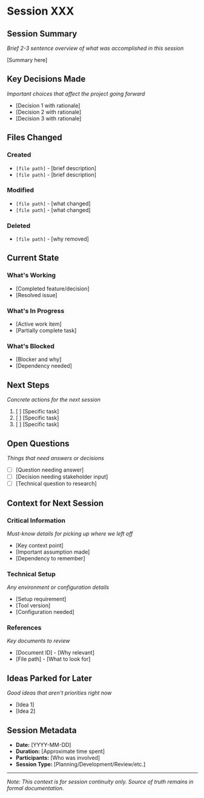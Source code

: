 # Session XXX

## Session Summary
*Brief 2-3 sentence overview of what was accomplished in this session*

[Summary here]

## Key Decisions Made
*Important choices that affect the project going forward*

- [Decision 1 with rationale]
- [Decision 2 with rationale]
- [Decision 3 with rationale]

## Files Changed

### Created
- `[file path]` - [brief description]
- `[file path]` - [brief description]

### Modified
- `[file path]` - [what changed]
- `[file path]` - [what changed]

### Deleted
- `[file path]` - [why removed]

## Current State

### What's Working
- [Completed feature/decision]
- [Resolved issue]

### What's In Progress
- [Active work item]
- [Partially complete task]

### What's Blocked
- [Blocker and why]
- [Dependency needed]

## Next Steps
*Concrete actions for the next session*

1. [ ] [Specific task]
2. [ ] [Specific task]
3. [ ] [Specific task]

## Open Questions
*Things that need answers or decisions*

- [ ] [Question needing answer]
- [ ] [Decision needing stakeholder input]
- [ ] [Technical question to research]

## Context for Next Session

### Critical Information
*Must-know details for picking up where we left off*

- [Key context point]
- [Important assumption made]
- [Dependency to remember]

### Technical Setup
*Any environment or configuration details*

- [Setup requirement]
- [Tool version]
- [Configuration needed]

### References
*Key documents to review*

- [Document ID] - [Why relevant]
- [File path] - [What to look for]

## Ideas Parked for Later
*Good ideas that aren't priorities right now*

- [Idea 1]
- [Idea 2]

## Session Metadata
- **Date:** [YYYY-MM-DD]
- **Duration:** [Approximate time spent]
- **Participants:** [Who was involved]
- **Session Type:** [Planning/Development/Review/etc.]

---

*Note: This context is for session continuity only. Source of truth remains in formal documentation.*